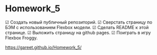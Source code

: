 # Homework_5

☑ Создать новый публичный репозиторий.
☑ Сверстать страницу по БЭМ с использованием Flexbox модели.
☑ Сделать README к этой странице.
☑ Выложить страницу на github pages.
☑ Поиграть в игру Flexbox Froggy.







https://gareet.github.io/Homework_5/
